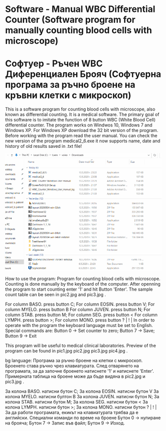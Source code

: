 # Software - Manual WBC Differential Counter (Software program for manually counting blood cells with microscope)
# Софтуер - Ръчен WBC Диференциален Брояч (Софтуерна програма за ръчно броене на кръвни клетки с микроскоп)

This is a software program for counting blood cells with microscope, also known as differential counting. It is a medical software. The primary goal of this software is to imitate the function of 8 button WBC (White Blood Cell) differential counter.
The program works on Windwos 10, Windows 7 and Windows XP. For Windows XP download the 32 bit version of the program. Before working with the program read the user manual.
You can check the new version of the program medical2_6.exe it now supports name, date and history of old results saved in .txt file!

![Animation](animation_2.gif)

How to use the program:
Program for counting blood cells with microscope.
Counting is done manually by the keyboard of the computer.
After openning the program to start counting  enter '1' and hit Button 'Enter'.
The sample count table can be seen in  pic2.jpg and pic3.jpg .

For column BASO. press button C; For column EOSIN. press button V; For column MYELO. press button B
For column JUVEN. press button N; For column STAB. press button M; For column SEG. press button <
For column LYMPH. press button >; For column MONO. press button ?
| ! | In order to operate with the program the keyboard language must be set to English.
Special commands are: Button 0 -> Set counter to zero; Button 7 -> Save; Button 9 -> Exit

This program will be useful to medical clinical laboratories.
Preview of the program can be found in pic1.jpg pic2.jpg pic3.jpg pic4.jpg .

bg language:
Програма за ръчно броене на клетки с микроскоп.
Броенето става ръчно чрез клавиатурата.
След отварянето на програмата, за да започне броенето натиснете '1' и натиснете 'Enter'.
Примерната таблица на броене може да бъде видяна в pic2.jpg и pic3.jpg .

За колона BASO. натисни бутон C; За колона EOSIN. натисни бутон V За колона MYELO. натисни бултон B
За колона JUVEN. натисни бутон N; За колона STAB. натисни бутон M; За колона SEG. натисни бутон <
За колона LYMPH. натисни бутон >; За колона MONO. натисни бутон ?
| ! | За да работи програмата, екикът на клавиатурата трябва да е английски.
Специални команди по време на броене Бутон 0 -> нулиране на брояча; Бутон 7 -> Запис във файл; Бутон 9 -> Изход.
